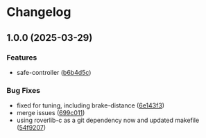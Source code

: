 # Changelog

## 1.0.0 (2025-03-29)


### Features

* safe-controller ([b6b4d5c](https://github.com/VU-ASE/safe-controller/commit/b6b4d5c9caad597d8ad22fc368aa1c645dece196))


### Bug Fixes

* fixed for tuning, including brake-distance ([6e143f3](https://github.com/VU-ASE/safe-controller/commit/6e143f30a46153736a16ba7de86c0bfa7f3e18f9))
* merge issues ([699c011](https://github.com/VU-ASE/safe-controller/commit/699c0115cdb660b0852bd9daccf821416d18c29f))
* using roverlib-c as a git dependency now and updated makefile ([54f9207](https://github.com/VU-ASE/safe-controller/commit/54f920724d090cad181ef153ab31aaf804f81191))
